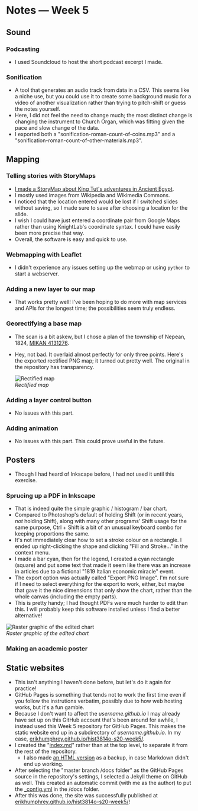 # Notes — Week 5

## Sound

### Podcasting

* I used Soundcloud to host the short podcast excerpt I made.

### Sonification

* A tool that generates an audio track from data in a CSV. This seems like a niche use, but you could use it to create some background music for a video of another visualization rather than trying to pitch-shift or guess the notes yourself.
* Here, I did not feel the need to change much; the most distinct change is changing the instrument to Church Organ, which was fitting given the pace and slow change of the data.
* I exported both a "sonification-roman-count-of-coins.mp3" and a "sonification-roman-count-of-other-materials.mp3".

## Mapping

### Telling stories with StoryMaps

* [I made a StoryMap about King Tut's adventures in Ancient Egypt](https://uploads.knightlab.com/storymapjs/d1b23d0d71274aab66568347ebc8e1d4/demo-story-map/index.html).
* I mostly used images from Wikipedia and Wikimedia Commons.
* I noticed that the location entered would be lost if I switched slides without saving, so I made sure to save after choosing a location for the slide.
* I wish I could have just entered a coordinate pair from Google Maps rather than using KnightLab's coordinate syntax. I could have easily been more precise that way.
* Overall, the software is easy and quick to use.

### Webmapping with Leaflet

* I didn't experience any issues setting up the webmap or using `python` to start a webserver.

### Adding a new layer to our map

* That works pretty well! I've been hoping to do more with map services and APIs for the longest time; the possibilities seem truly endless.

### Georectifying a base map

* The scan is a bit askew, but I chose a plan of the township of Nepean, 1824, [MIKAN 4131276](http://collectionscanada.gc.ca/ourl/res.php?url_ver=Z39.88-2004&url_tim=2020-06-16T21%3A37%3A12Z&url_ctx_fmt=info%3Aofi%2Ffmt%3Akev%3Amtx%3Actx&rft_dat=4131276&rfr_id=info%3Asid%2Fcollectionscanada.gc.ca%3Apam&lang=eng). 
* Hey, not bad. It overlaid almost perfectly for only three points. Here's the exported rectified PNG map; it turned out pretty well. The original in the repository has transparency.

  ![Rectified map](https://i.imgur.com/FqFwCZH.jpg "Rectified map")  
  *Rectified map*

### Adding a layer control button

* No issues with this part.

### Adding animation

* No issues with this part. This could prove useful in the future.

## Posters

* Though I had heard of Inkscape before, I had not used it until this exercise.

### Sprucing up a PDF in Inkscape

* That is indeed quite the simple graphic / histogram / bar chart.
* Compared to Photoshop's default of holding Shift (or in recent years, *not* holding Shift), along with many other programs' Shift usage for the same purpose, Ctrl + Shift is a bit of an unusual keyboard combo for keeping proportions the same.
* It's not immediately clear how to set a stroke colour on a rectangle. I ended up right-clicking the shape and clicking "Fill and Stroke..." in the context menu.
* I made a bar cyan, then for the legend, I created a cyan rectangle (square) and put some text that made it seem like there was an increase in articles due to a fictional "1819 Italian economic miracle" event.
* The export option was actually called "Export PNG Image". I'm not sure if I need to select everything for the export to work, either, but maybe that gave it the nice dimensions that only show the chart, rather than the whole canvas (including the empty parts).
* This is pretty handy; I had thought PDFs were much harder to edit than this. I will probably keep this software installed unless I find a better alternative!

![Raster graphic of the edited chart](https://i.imgur.com/ofyssWT.png "Raster graphic of the edited chart")  
*Raster graphic of the edited chart*

### Making an academic poster

## Static websites

* This isn't anything I haven't done before, but let's do it again for practice!
* GitHub Pages is something that tends not to work the first time even if you follow the instrutions verbatim, possibly due to how web hosting works, but it's a fun gamble.
* Because I don't want to affect the *username.github.io* I may already have set up on this GitHub account that's been around for awhile, I instead used this Week 5 repository for GitHub Pages. This makes the static website end up in a subdirectory of *username.github.io*. In my case, [erikhumphrey.github.io/hist3814o-s20-week5/](https://erikhumphrey.github.io/hist3814o-s20-week5/).
* I created the "[index.md](docs/index.md)" rather than at the top level, to separate it from the rest of the repository.
  * I also made [an HTML version](static-websites/unused-index.html) as a backup, in case Markdown didn't end up working.
* After selecting the "master branch /docs folder" as the GitHub Pages source in the repository's settings, I selected a Jekyll theme on GitHub as well. This created an automatic commit (with me as the author) to put the [_config.yml](docs/_config.yml) in the /docs folder.
* After this was done, the site was successfully published at [erikhumphrey.github.io/hist3814o-s20-week5/](https://erikhumphrey.github.io/hist3814o-s20-week5/)!
